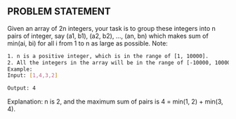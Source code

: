 ## PROBLEM STATEMENT
Given an array of 2n integers, your task is to group these integers into n pairs of integer, 
say (a1, b1), (a2, b2), ..., (an, bn) which makes sum of min(ai, bi) for all i from 1 to n as large as possible.
Note:
```bash
1. n is a positive integer, which is in the range of [1, 10000].
2. All the integers in the array will be in the range of [-10000, 10000].
Example:
Input: [1,4,3,2]

Output: 4
```
Explanation: n is 2, and the maximum sum of pairs is 4 = min(1, 2) + min(3, 4).
